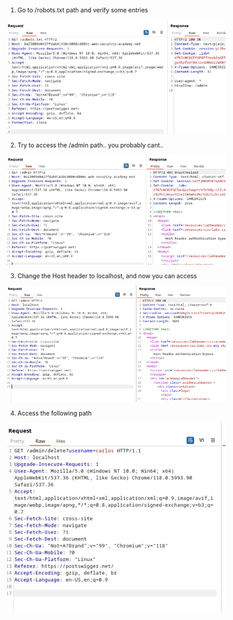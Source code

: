 
1. Go to /robots.txt path and verify some entries

![](/static/img/Pasted_image_20231117184730.png)

2. Try to access the /admin path.. you probably cant..

![](/static/img/Pasted_image_20231117184817.png)

3. Change the Host header to localhost, and now you can access

![](/static/img/Pasted_image_20231117184907.png)

4. Access the following path

![](/static/img/Pasted_image_20231117185250.png)